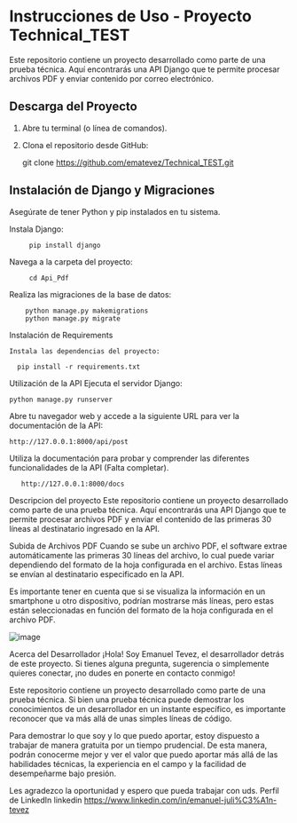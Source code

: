 # Instrucciones de Uso - Proyecto Technical_TEST

Este repositorio contiene un proyecto desarrollado como parte de una prueba técnica. Aquí encontrarás una API Django que te permite procesar archivos PDF y enviar contenido por correo electrónico.

## Descarga del Proyecto

1. Abre tu terminal (o línea de comandos).

2. Clona el repositorio desde GitHub:

   git clone https://github.com/ematevez/Technical_TEST.git

## Instalación de Django y Migraciones
  Asegúrate de tener Python y pip instalados en tu sistema.

  Instala Django:
      
         pip install django

  Navega a la carpeta del proyecto:

         cd Api_Pdf
  
  Realiza las migraciones de la base de datos:
        
        python manage.py makemigrations
        python manage.py migrate

  Instalación de Requirements

    Instala las dependencias del proyecto:
      
      pip install -r requirements.txt

Utilización de la API
Ejecuta el servidor Django:

    python manage.py runserver

Abre tu navegador web y accede a la siguiente URL para ver la documentación de la API:

    http://127.0.0.1:8000/api/post

Utiliza la documentación para probar y comprender las diferentes funcionalidades de la API (Falta completar).

       http://127.0.0.1:8000/docs

Descripcion del proyecto
   Este repositorio contiene un proyecto desarrollado como parte de una prueba técnica. 
   Aquí encontrarás una API Django que te permite procesar archivos PDF y enviar el contenido de las primeras 30 líneas al destinatario ingresado en la API.

Subida de Archivos PDF
   Cuando se sube un archivo PDF, el software extrae automáticamente las primeras 30 líneas del archivo, 
   lo cual puede variar dependiendo del formato de la hoja configurada en el archivo. 
   Estas líneas se envían al destinatario especificado en la API.

   Es importante tener en cuenta que si se visualiza la información en un smartphone u otro dispositivo, podrían mostrarse más líneas, 
   pero estas están seleccionadas en función del formato de la hoja configurada en el archivo PDF.
   
![image](https://github.com/ematevez/Technical_TEST/assets/70983593/05bbea07-328a-4a39-8387-d9af59d0c754)

Acerca del Desarrollador
¡Hola! Soy Emanuel Tevez, el desarrollador detrás de este proyecto. Si tienes alguna pregunta, sugerencia o simplemente quieres conectar, ¡no dudes en ponerte en contacto conmigo!

Este repositorio contiene un proyecto desarrollado como parte de una prueba técnica. Si bien una prueba técnica puede demostrar los conocimientos de un desarrollador en un instante específico, es importante reconocer que va más allá de unas simples líneas de código.

Para demostrar lo que soy y lo que puedo aportar, estoy dispuesto a trabajar de manera gratuita por un tiempo prudencial. De esta manera, podrán conocerme mejor y ver el valor que puedo aportar más allá de las habilidades técnicas, la experiencia en el campo y la facilidad de desempeñarme bajo presión.

Les agradezco la oportunidad y espero que pueda trabajar con uds.
Perfil de LinkedIn
linkedin https://www.linkedin.com/in/emanuel-juli%C3%A1n-tevez
